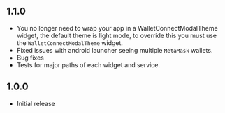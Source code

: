 ## 1.1.0

- You no longer need to wrap your app in a WalletConnectModalTheme widget, the default theme is light mode, to override this you must use the `WalletConnectModalTheme` widget.
- Fixed issues with android launcher seeing multiple `MetaMask` wallets.
- Bug fixes
- Tests for major paths of each widget and service.

## 1.0.0

- Initial release
